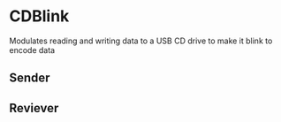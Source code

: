 # CDBlink
Modulates reading and writing data to a USB CD drive to make it blink to encode data

## Sender

## Reviever
